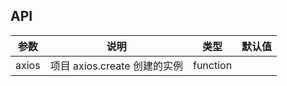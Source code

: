 ## API

| 参数  | 说明                         | 类型     | 默认值 |
| ----- | ---------------------------- | -------- | ------ |
| axios | 项目 axios.create 创建的实例 | function |
